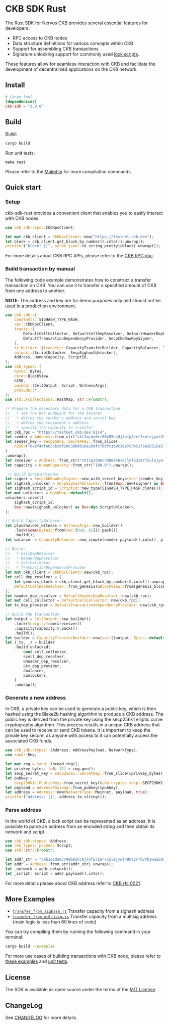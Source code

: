 
# CKB SDK Rust

The Rust SDK for Nervos [CKB][ckb] provides several essential features for developers:

- RPC access to CKB nodes
- Data structure definitions for various concepts within CKB
- Support for assembling CKB transactions
- Signature unlocking support for commonly used [lock scripts](https://github.com/nervosnetwork/rfcs/blob/master/rfcs/0022-transaction-structure/0022-transaction-structure.md#lock-script).

These features allow for seamless interaction with CKB and facilitate the development of decentralized applications on the CKB network.

## Install

```toml
# Cargo.toml
[dependencies]
ckb-sdk = "3.0.0"
```

## Build

Build:

```bash
cargo build
```

Run unit tests:

```
make test
```

Please refer to the [Makefile](./Makefile) for more compilation commands.

## Quick start

### Setup

ckb-sdk-rust provides a convenient client that enables you to easily interact with CKB nodes.

```rust
use ckb_sdk::rpc::CkbRpcClient;

let mut ckb_client = CkbRpcClient::new("https://testnet.ckb.dev");
let block = ckb_client.get_block_by_number(0.into()).unwrap();
println!("block: {}", serde_json::to_string_pretty(&block).unwrap());
```

For more details about CKB RPC APIs, please refer to the [CKB RPC doc](https://github.com/nervosnetwork/ckb/blob/master/rpc/README.md).

### Build transaction by manual

The following code example demonstrates how to construct a transfer transaction on CKB. You can use it to transfer a specified amount of CKB from one address to another. 

**NOTE**: The address and key are for demo purposes only and should not be used in a production environment.

```rust
use ckb_sdk::{
    constants::SIGHASH_TYPE_HASH,
    rpc::CkbRpcClient,
    traits::{
        DefaultCellCollector, DefaultCellDepResolver, DefaultHeaderDepResolver,
        DefaultTransactionDependencyProvider, SecpCkbRawKeySigner,
    },
    tx_builder::{transfer::CapacityTransferBuilder, CapacityBalancer, TxBuilder},
    unlock::{ScriptUnlocker, SecpSighashUnlocker},
    Address, HumanCapacity, ScriptId,
};
use ckb_types::{
    bytes::Bytes,
    core::BlockView,
    h256,
    packed::{CellOutput, Script, WitnessArgs},
    prelude::*,
};
use std::{collections::HashMap, str::FromStr};

// Prepare the necessary data for a CKB transaction:
//   * set the RPC endpoint for the testnet
//   * define the sender's address and secret key
//   * define the recipient's address
//   * specify the capacity to transfer
let ckb_rpc = "https://testnet.ckb.dev:8114";
let sender = Address::from_str("ckt1qzda0cr08m85hc8jlnfp3zer7xulejywt49kt2rr0vthywaa50xwsqf7v2xsyj0p8szesqrwqapvvygpc8hzg9sku954v").unwrap();
let sender_key = secp256k1::SecretKey::from_slice(
    h256!("0xef4dfe655b3df20838bdd16e20afc70dfc1b9c3e87c54c276820315a570e6555").as_bytes(),
)
.unwrap();
let receiver = Address::from_str("ckt1qzda0cr08m85hc8jlnfp3zer7xulejywt49kt2rr0vthywaa50xwsqvglkprurm00l7hrs3rfqmmzyy3ll7djdsujdm6z").unwrap();
let capacity = HumanCapacity::from_str("100.0").unwrap();

 // Build ScriptUnlocker
let signer = SecpCkbRawKeySigner::new_with_secret_keys(vec![sender_key]);
let sighash_unlocker = SecpSighashUnlocker::from(Box::new(signer) as Box<_>);
let sighash_script_id = ScriptId::new_type(SIGHASH_TYPE_HASH.clone());
let mut unlockers = HashMap::default();
unlockers.insert(
    sighash_script_id,
    Box::new(sighash_unlocker) as Box<dyn ScriptUnlocker>,
);

// Build CapacityBalancer
let placeholder_witness = WitnessArgs::new_builder()
    .lock(Some(Bytes::from(vec![0u8; 65])).pack())
    .build();
let balancer = CapacityBalancer::new_simple(sender.payload().into(), placeholder_witness, 1000);

// Build:
//   * CellDepResolver
//   * HeaderDepResolver
//   * CellCollector
//   * TransactionDependencyProvider
let mut ckb_client = CkbRpcClient::new(ckb_rpc);
let cell_dep_resolver = {
    let genesis_block = ckb_client.get_block_by_number(0.into()).unwrap().unwrap();
    DefaultCellDepResolver::from_genesis(&BlockView::from(genesis_block)).unwrap()
};
let header_dep_resolver = DefaultHeaderDepResolver::new(ckb_rpc);
let mut cell_collector = DefaultCellCollector::new(ckb_rpc);
let tx_dep_provider = DefaultTransactionDependencyProvider::new(ckb_rpc, 10);

// Build the transaction
let output = CellOutput::new_builder()
    .lock(Script::from(&receiver))
    .capacity(capacity.0.pack())
    .build();
let builder = CapacityTransferBuilder::new(vec![(output, Bytes::default())]);
let (_tx, _) = builder
    .build_unlocked(
        &mut cell_collector,
        &cell_dep_resolver,
        &header_dep_resolver,
        &tx_dep_provider,
        &balancer,
        &unlockers,
    )
    .unwrap();
```

### Generate a new address

In CKB, a private key can be used to generate a public key, which is then hashed using the Blake2b hashing algorithm to produce a CKB address. The public key is derived from the private key using the secp256k1 elliptic curve cryptography algorithm. This process results in a unique CKB address that can be used to receive or send CKB tokens. It is important to keep the private key secure, as anyone with access to it can potentially access the associated CKB funds. 

```rust
use ckb_sdk::types::{Address, AddressPayload, NetworkType};
use rand::Rng;

let mut rng = rand::thread_rng();
let privkey_bytes: [u8; 32] = rng.gen();
let secp_secret_key = secp256k1::SecretKey::from_slice(&privkey_bytes).unwrap();
let pubkey =
    secp256k1::PublicKey::from_secret_key(&ckb_crypto::secp::SECP256K1, &secp_secret_key);
let payload = AddressPayload::from_pubkey(&pubkey);
let address = Address::new(NetworkType::Mainnet, payload, true);
println!("address: {}", address.to_string());
```

### Parse address

In the world of CKB, a lock script can be represented as an address. It is possible to parse an address from an encoded string and then obtain its network and script.

```rust
use ckb_sdk::types::Address;
use ckb_types::packed::Script;
use std::str::FromStr;

let addr_str = "ckb1qzda0cr08m85hc8jlnfp3zer7xulejywt49kt2rr0vthywaa50xwsqgvf0k9sc40s3azmpfvhyuudhahpsj72tsr8cx3d";
let addr = Address::from_str(addr_str).unwrap();
let _network = addr.network();
let _script: Script = addr.payload().into();
```

For more details please about CKB address refer to [CKB rfc 0021](https://github.com/nervosnetwork/rfcs/blob/master/rfcs/0021-ckb-address-format/0021-ckb-address-format.md).


## More Examples

* [`transfer_from_sighash.rs`](examples/transfer_from_sighash.rs) Transfer capacity from a sighash address
* [`transfer_from_multisig.rs`](examples/transfer_from_multisig.rs) Transfer capacity from a multisig address (main logic is less than 60 lines of code)

You can try compiling them by running the following command in your terminal:

```sh
cargo build --examples
```

For more use cases of building transactions with CKB node, please refer to [these examples](./examples/) and [unit tests](./src/tests/).

## License

The SDK is available as open source under the terms of the [MIT License](./LICENSE).

## ChangeLog

See [CHANGELOG](CHANGELOG.md) for more details.


[ckb]: https://github.com/nervosnetwork/ckb
